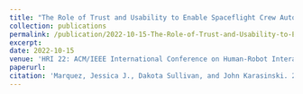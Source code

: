 ```yaml
---
title: "The Role of Trust and Usability to Enable Spaceflight Crew Autonomy"
collection: publications
permalink: /publication/2022-10-15-The-Role-of-Trust-and-Usability-to-Enable-Spaceflight-Crew-Autonomy
excerpt:
date: 2022-10-15
venue: 'HRI 22: ACM/IEEE International Conference on Human-Robot Interaction'
paperurl: 
citation: 'Marquez, Jessica J., Dakota Sullivan, and John Karasinski. 2022. &quot;The Role of Trust and Usability to Enable Spaceflight Crew Autonomy.&quot; <i>In ASCEND 2022</i>. (p.4262).'
---
```

